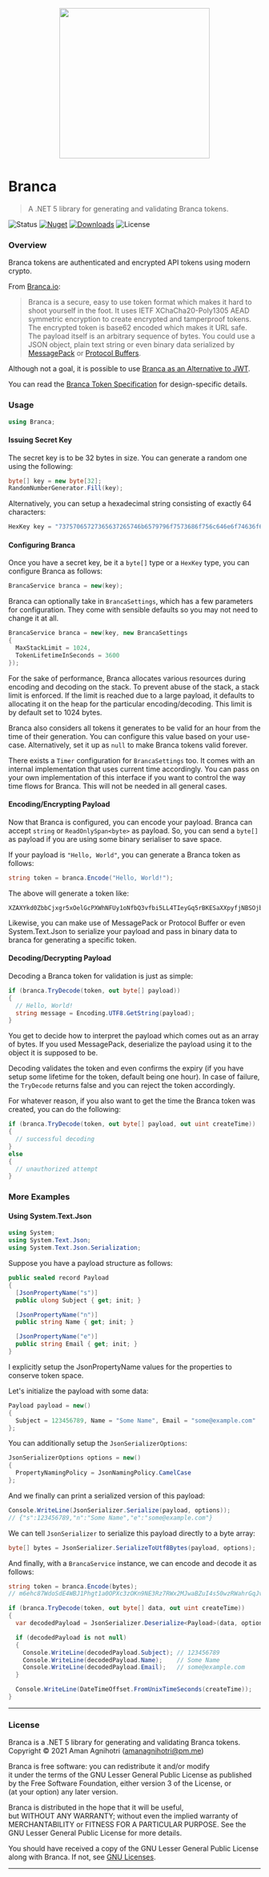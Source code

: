 <p align="center"><img src="/docs/logo.png" width=300px height=300px/></p>

# Branca
> A .NET 5 library for generating and validating Branca tokens.

![Status][1] [![Nuget][2]][5] [![Downloads][3]][5] ![License][4]

### Overview

Branca tokens are authenticated and encrypted API tokens using modern crypto.

From [Branca.io][6]:

> Branca is a secure, easy to use token format which makes it hard to shoot yourself in the foot. It uses IETF XChaCha20-Poly1305 AEAD symmetric encryption to create encrypted and tamperproof tokens. The encrypted token is base62 encoded which makes it URL safe. The payload itself is an arbitrary sequence of bytes. You could use a JSON object, plain text string or even binary data serialized by [MessagePack][7] or [Protocol Buffers][8].

Although not a goal, it is possible to use [Branca as an Alternative to JWT][9].

You can read the [Branca Token Specification][10] for design-specific details.

### Usage

```c#
using Branca;
```

#### Issuing Secret Key

The secret key is to be 32 bytes in size. You can generate a random one using the following:

```c#
byte[] key = new byte[32];
RandomNumberGenerator.Fill(key);
```

Alternatively, you can setup a hexadecimal string consisting of exactly 64 characters:

```c#
HexKey key = "73757065727365637265746b6579796f7573686f756c646e6f74636f6d6d6974";
```

#### Configuring Branca

Once you have a secret key, be it a `byte[]` type or a `HexKey` type, you can configure Branca as follows:

```c#
BrancaService branca = new(key);
```

Branca can optionally take in `BrancaSettings`, which has a few parameters for configuration. They come with sensible defaults so you may not need to change it at all.

```c#
BrancaService branca = new(key, new BrancaSettings
{
  MaxStackLimit = 1024,
  TokenLifetimeInSeconds = 3600
});
```

For the sake of performance, Branca allocates various resources during encoding and decoding on the stack. To prevent abuse of the stack, a stack limit is enforced. If the limit is reached due to a large payload, it defaults to allocating it on the heap for the particular encoding/decoding. This limit is by default set to 1024 bytes.

Branca also considers all tokens it generates to be valid for an hour from the time of their generation. You can configure this value based on your use-case. Alternatively, set it up as `null` to make Branca tokens valid forever.

There exists a `Timer` configuration for `BrancaSettings` too. It comes with an internal implementation that uses current time accordingly. You can pass on your own implementation of this interface if you want to control the way time flows for Branca. This will not be needed in all general cases.

#### Encoding/Encrypting Payload

Now that Branca is configured, you can encode your payload. Branca can accept `string` or `ReadOnlySpan<byte>` as payload. So, you can send a `byte[]` as payload if you are using some binary serialiser to save space.

If your payload is `"Hello, World"`, you can generate a Branca token as follows:

```c#
string token = branca.Encode("Hello, World!");
```

The above will generate a token like:

```
XZAXYkd0ZbbCjxgr5xOelGcPXWhNFUy1oNfbQ3vfbi5LL4TIeyGq5rBKESaXXpyfjNBSOjbaOTlhWG
```

Likewise, you can make use of MessagePack or Protocol Buffer or even System.Text.Json to serialize your payload and pass in binary data to branca for generating a specific token.

#### Decoding/Decrypting Payload

Decoding a Branca token for validation is just as simple:

```c#
if (branca.TryDecode(token, out byte[] payload))
{
  // Hello, World!
  string message = Encoding.UTF8.GetString(payload);
}
```

You get to decide how to interpret the payload which comes out as an array of bytes. If you used MessagePack, deserialize the payload using it to the object it is supposed to be.

Decoding validates the token and even confirms the expiry (if you have setup some lifetime for the token, default being one hour). In case of failure, the `TryDecode` returns false and you can reject the token accordingly.

For whatever reason, if you also want to get the time the Branca token was created, you can do the following:

```c#
if (branca.TryDecode(token, out byte[] payload, out uint createTime))
{
  // successful decoding
}
else
{
  // unauthorized attempt
}
```

### More Examples

#### Using System.Text.Json

```c#
using System;
using System.Text.Json;
using System.Text.Json.Serialization;
```

Suppose you have a payload structure as follows:

```c#
public sealed record Payload
{
  [JsonPropertyName("s")]
  public ulong Subject { get; init; }

  [JsonPropertyName("n")]
  public string Name { get; init; }

  [JsonPropertyName("e")]
  public string Email { get; init; }
}
```

I explicitly setup the JsonPropertyName values for the properties to conserve token space.

Let's initialize the payload with some data:

```c#
Payload payload = new()
{
  Subject = 123456789, Name = "Some Name", Email = "some@example.com"
};
```

You can additionally setup the `JsonSerializerOptions`:

```c#
JsonSerializerOptions options = new()
{
  PropertyNamingPolicy = JsonNamingPolicy.CamelCase
};
```

And we finally can print a serialized version of this payload:

```c#
Console.WriteLine(JsonSerializer.Serialize(payload, options));
// {"s":123456789,"n":"Some Name","e":"some@example.com"}
```

We can tell `JsonSerializer` to serialize this payload directly to a byte array:

```c#
byte[] bytes = JsonSerializer.SerializeToUtf8Bytes(payload, options);
```

And finally, with a `BrancaService` instance, we can encode and decode it as follows:

```c#
string token = branca.Encode(bytes);
// m6ehc87WdoSdE4WBJ1Phgt1a0OPXc3zOKn9NE3Rz7RWx2MJwaBZuI4s50wzRWahrGqJvGO2kXwvwbINpTdyP2qtJmuFuq9ADxFz05JEFAB2icTTF7GNr7TOS6reUU2nir8eU7
```

```c#
if (branca.TryDecode(token, out byte[] data, out uint createTime))
{
  var decodedPayload = JsonSerializer.Deserialize<Payload>(data, options);

  if (decodedPayload is not null)
  {
    Console.WriteLine(decodedPayload.Subject); // 123456789
    Console.WriteLine(decodedPayload.Name);    // Some Name
    Console.WriteLine(decodedPayload.Email);   // some@example.com
  }

  Console.WriteLine(DateTimeOffset.FromUnixTimeSeconds(createTime));
}
```

---

### License

Branca is a .NET 5 library for generating and validating Branca tokens.  
Copyright © 2021 Aman Agnihotri (amanagnihotri@pm.me)  

Branca is free software: you can redistribute it and/or modify  
it under the terms of the GNU Lesser General Public License as published  
by the Free Software Foundation, either version 3 of the License, or  
(at your option) any later version.  

Branca is distributed in the hope that it will be useful,  
but WITHOUT ANY WARRANTY; without even the implied warranty of  
MERCHANTABILITY or FITNESS FOR A PARTICULAR PURPOSE.  See the  
GNU Lesser General Public License for more details.  

You should have received a copy of the GNU Lesser General Public License  
along with Branca.  If not, see [GNU Licenses](https://www.gnu.org/licenses/). 

---

[1]: https://img.shields.io/github/workflow/status/AmanAgnihotri/Branca/.NET?style=for-the-badge
[2]: https://img.shields.io/nuget/v/Branca?style=for-the-badge
[3]: https://img.shields.io/nuget/dt/Branca?style=for-the-badge
[4]: https://img.shields.io/github/license/AmanAgnihotri/Branca?style=for-the-badge
[5]: https://www.nuget.org/packages/Branca/
[6]: https://branca.io
[7]: https://msgpack.org/
[8]: https://developers.google.com/protocol-buffers/
[9]: https://appelsiini.net/2017/branca-alternative-to-jwt/
[10]: https://github.com/tuupola/branca-spec
